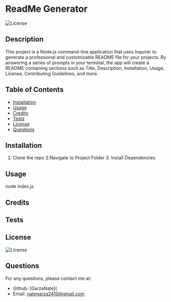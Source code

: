 
# ReadMe Generator

![License](https://img.shields.io/badge/License-Apache_2.0-blue.svg)

## Description
This project is a Node.js command-line application that uses Inquirer to generate a professional and customizable README file for your projects. By answering a series of prompts in your terminal, the app will create a README containing sections such as Title, Description, Installation, Usage, License, Contributing Guidelines, and more.

## Table of Contents
- [Installation](#installation)
- [Usage](#usage)
- [Credits](#credits)
- [Tests](#tests)
- [License](#license)
- [Questions](#questions)

## Installation
1. Clone the repo 2.Navigate to Project Folder 3. Install Dependencies

## Usage
node index.js

## Credits


## Tests



## License

![License](https://img.shields.io/badge/License-Apache_2.0-blue.svg)

## Questions
For any questions, please contact me at:
- Github: [GarzaNate](
- Email: nategarza2410@gmail.com
